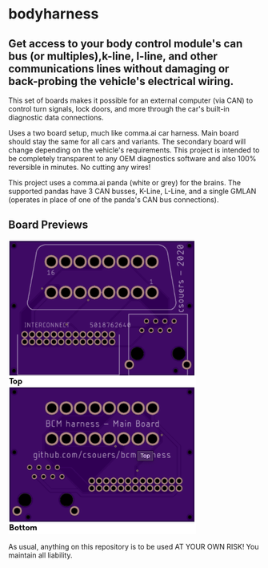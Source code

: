 
# bodyharness

## Get access to your body control module's can bus (or multiples),k-line, l-line, and other communications lines without damaging or back-probing the vehicle's electrical wiring.

This set of boards makes it possible for an external computer (via CAN) to control turn signals, lock doors, and more through the car's built-in diagnostic data connections.

Uses a two board setup, much like comma.ai car harness. Main board should stay the same for all cars and variants. The secondary board will change depending on the vehicle's requirements. This project is intended to be completely transparent to any OEM diagnostics software and also 100% reversible in minutes. No cutting any wires!

This project uses a comma.ai panda (white or grey) for the brains. The supported pandas have 3 CAN busses, K-Line, L-Line, and a single GMLAN (operates in place of one of the panda's CAN bus connections).

## Board Previews

![image info](./main_preview.png)

As usual, anything on this repository is to be used AT YOUR OWN RISK! You maintain all liability.
<!--stackedit_data:
eyJoaXN0b3J5IjpbLTE4NDM3OTQyNTAsLTIxNTEzMzYxMSwtMT
EwMjgwNDYyNywxNTMyNDM0Mjk2XX0=
-->
